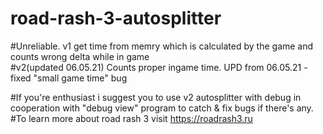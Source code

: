 # road-rash-3-autosplitter
#Unreliable. v1 get time from memry which is calculated by the game and counts wrong delta while in game    
#v2(updated 06.05.21) Counts proper ingame time. UPD from 06.05.21 - fixed "small game time" bug   
 
 
#If you're enthusiast i suggest you to use v2 autosplitter with debug in cooperation with "debug view" program to catch & fix bugs if there's any.    
#To learn more about road rash 3 visit https://roadrash3.ru
